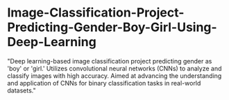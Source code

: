# Image-Classification-Project-Predicting-Gender-Boy-Girl-Using-Deep-Learning
"Deep learning-based image classification project predicting gender as 'boy' or 'girl.' Utilizes convolutional neural networks (CNNs) to analyze and classify images with high accuracy. Aimed at advancing the understanding and application of CNNs for binary classification tasks in real-world datasets."
